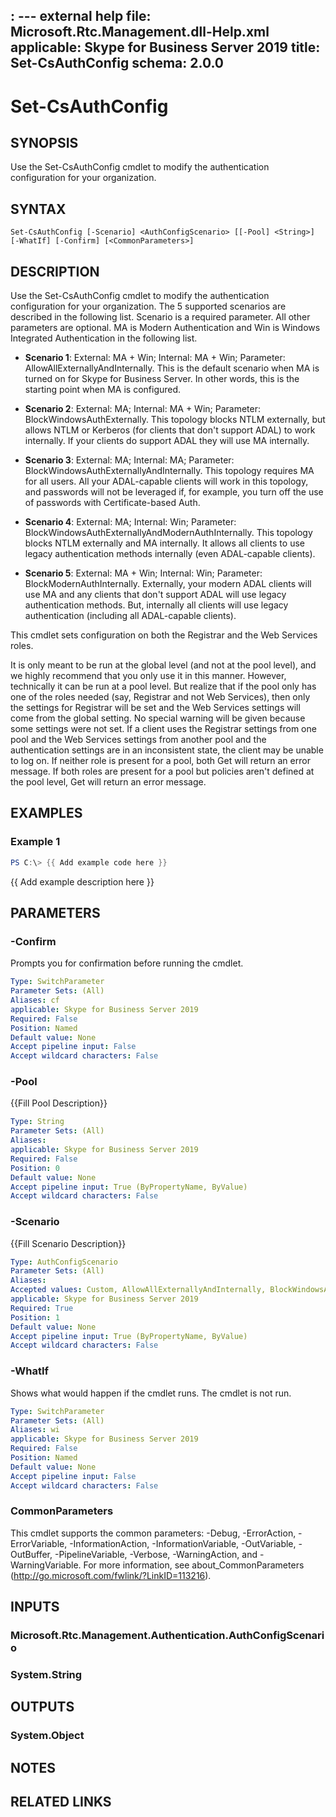 : ---
external help file: Microsoft.Rtc.Management.dll-Help.xml
applicable: Skype for Business Server 2019
title: Set-CsAuthConfig
schema: 2.0.0
---

# Set-CsAuthConfig

## SYNOPSIS
Use the Set-CsAuthConfig cmdlet to modify the authentication configuration for your organization.

## SYNTAX

```
Set-CsAuthConfig [-Scenario] <AuthConfigScenario> [[-Pool] <String>] [-WhatIf] [-Confirm] [<CommonParameters>]
```

## DESCRIPTION
Use the Set-CsAuthConfig cmdlet to modify the authentication configuration for your organization. The 5 supported scenarios are described in the following list. Scenario is a required parameter. All other parameters are optional. MA is Modern Authentication and Win is Windows Integrated Authentication in the following list.

- **Scenario 1**: External: MA + Win; Internal: MA + Win; Parameter: AllowAllExternallyAndInternally. This is the default scenario when MA is turned on for Skype for Business Server. In other words, this is the starting point when MA is configured. 

- **Scenario 2**: External: MA; Internal: MA + Win; Parameter: BlockWindowsAuthExternally. This topology blocks NTLM externally, but allows NTLM or Kerberos (for clients that don't support ADAL) to work internally. If your clients do support ADAL they will use MA internally.

- **Scenario 3**: External: MA; Internal: MA; Parameter: BlockWindowsAuthExternallyAndInternally. This topology requires MA for all users. All your ADAL-capable clients will work in this topology, and passwords will not be leveraged if, for example, you turn off the use of passwords with Certificate-based Auth. 

- **Scenario 4**: External: MA; Internal: Win; Parameter: BlockWindowsAuthExternallyAndModernAuthInternally. This topology blocks NTLM externally and MA internally. It allows all clients to use legacy authentication methods internally (even ADAL-capable clients).

- **Scenario 5**: External: MA + Win; Internal: Win; Parameter: BlockModernAuthInternally. Externally, your modern ADAL clients will use MA and any clients that don't support ADAL will use legacy authentication methods. But, internally all clients will use legacy authentication (including all ADAL-capable clients).

This cmdlet sets configuration on both the Registrar and the Web Services roles.

It is only meant to be run at the global level (and not at the pool level), and we highly recommend that you only use it in this manner. However, technically it can be run at a pool level. But realize that if the pool only has one of the roles needed (say, Registrar and not Web Services), then only the settings for Registrar will be set and the Web Services settings will come from the global setting. No special warning will be given because some settings were not set. If a client uses the Registrar settings from one pool and the Web Services settings from another pool and the authentication settings are in an inconsistent state, the client may be unable to log on. If neither role is present for a pool, both Get will return an error message. If both roles are present for a pool but policies aren't defined at the pool level, Get will return an error message.


## EXAMPLES

### Example 1
```powershell
PS C:\> {{ Add example code here }}
```

{{ Add example description here }}

## PARAMETERS

### -Confirm
Prompts you for confirmation before running the cmdlet.

```yaml
Type: SwitchParameter
Parameter Sets: (All)
Aliases: cf
applicable: Skype for Business Server 2019
Required: False
Position: Named
Default value: None
Accept pipeline input: False
Accept wildcard characters: False
```

### -Pool
{{Fill Pool Description}}

```yaml
Type: String
Parameter Sets: (All)
Aliases:
applicable: Skype for Business Server 2019
Required: False
Position: 0
Default value: None
Accept pipeline input: True (ByPropertyName, ByValue)
Accept wildcard characters: False
```

### -Scenario
{{Fill Scenario Description}}

```yaml
Type: AuthConfigScenario
Parameter Sets: (All)
Aliases:
Accepted values: Custom, AllowAllExternallyAndInternally, BlockWindowsAuthExternally, BlockWindowsAuthExternallyAndInternally, BlockWindowsAuthExternalyAndModernAuthInternally, BlockModernAuthInternally
applicable: Skype for Business Server 2019
Required: True
Position: 1
Default value: None
Accept pipeline input: True (ByPropertyName, ByValue)
Accept wildcard characters: False
```

### -WhatIf
Shows what would happen if the cmdlet runs.
The cmdlet is not run.

```yaml
Type: SwitchParameter
Parameter Sets: (All)
Aliases: wi
applicable: Skype for Business Server 2019
Required: False
Position: Named
Default value: None
Accept pipeline input: False
Accept wildcard characters: False
```

### CommonParameters
This cmdlet supports the common parameters: -Debug, -ErrorAction, -ErrorVariable, -InformationAction, -InformationVariable, -OutVariable, -OutBuffer, -PipelineVariable, -Verbose, -WarningAction, and -WarningVariable.
For more information, see about_CommonParameters (http://go.microsoft.com/fwlink/?LinkID=113216).

## INPUTS

### Microsoft.Rtc.Management.Authentication.AuthConfigScenario

### System.String

## OUTPUTS

### System.Object
## NOTES

## RELATED LINKS
